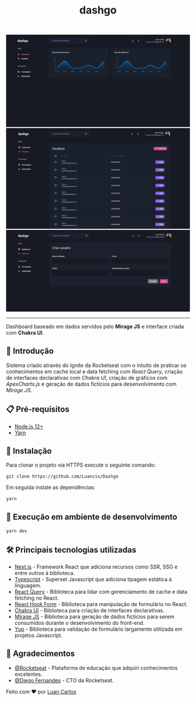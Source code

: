 <h1 align="center">dashgo</h1><br>

![dashgo-home](./.github/dash1.JPG)
![dashgo-home](./.github/dash2.JPG)
![dashgo-home](./.github/dash3.JPG)



---
Dashboard baseado em dados servidos pelo __Mirage JS__ e interface criada com __Chakra UI__.

## 🚀 Introdução
Sistema criado através do Ignite da Rocketseat com o intuito de praticar os conhecimentos em cache local e data fetching com *React Query*, criação de interfaces declarativas com *Chakra UI*, criação de gráficos com *ApexCharts.js* e geração de dados fictícios para desenvolvimento com *Mirage JS*.

## :clipboard: Pré-requisitos

- [Node.js 12+](https://nodejs.org/en/download/)
- [Yarn](https://classic.yarnpkg.com/en/docs/install/#windows-stable)

## :wrench: Instalação

Para clonar o projeto via HTTPS execute o seguinte comando:
```
git clone https://github.com/Luancss/Dashgo
```
Em seguida instale as dependências:
```
yarn
```

## 🔨 Execução em ambiente de desenvolvimento

```
yarn dev
```

## :hammer_and_wrench: Principais tecnologias utilizadas
- [Next.js](https://nextjs.org/) - Framework React que adiciona recursos como SSR, SSG e entre outros à biblioteca.
- [Typescript](https://www.typescriptlang.org/) - Superset Javascript que adiciona tipagem estática à linguagem.
- [React Query](https://react-query.tanstack.com/) - Biblioteca para lidar com gerenciamento de cache e data fetching no React.
- [React Hook Form](https://react-hook-form.com/) - Biblioteca para manipulação de formulário no React.
- [Chakra UI](https://chakra-ui.com/) - Biblioteca para criação de interfaces declarativas.
- [Mirage JS](https://miragejs.com/) - Biblioteca para geração de dados fictícios para serem consumidos durante o desenvolvimento do front-end.
- [Yup](https://github.com/jquense/yup) - Biblioteca para validação de formulário largamente utilizada em projetos Javascript.

## 🎉 Agradecimentos

- [@Rocketseat](https://github.com/Rocketseat) - Plataforma de educação que adquiri conhecimentos excelentes.
- [@Diego Fernandes](https://github.com/diego3g) - CTO da Rocketseat.

Feito com :heart: por [Luan Carlos](https://github.com/Luancss)
